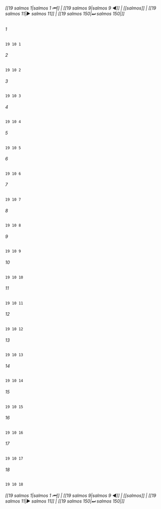 
###### [[19 salmos 1|salmos 1 ⏮]] | [[19 salmos 9|salmos 9 ◀]] | [[salmos]] | [[19 salmos 11|▶ salmos 11]] | [[19 salmos 150|⏭ salmos 150|]]

###### 1
``` verse
19 10 1 
```
###### 2
``` verse
19 10 2 
```
###### 3
``` verse
19 10 3 
```
###### 4
``` verse
19 10 4 
```
###### 5
``` verse
19 10 5 
```
###### 6
``` verse
19 10 6 
```
###### 7
``` verse
19 10 7 
```
###### 8
``` verse
19 10 8 
```
###### 9
``` verse
19 10 9 
```
###### 10
``` verse
19 10 10 
```
###### 11
``` verse
19 10 11 
```
###### 12
``` verse
19 10 12 
```
###### 13
``` verse
19 10 13 
```
###### 14
``` verse
19 10 14 
```
###### 15
``` verse
19 10 15 
```
###### 16
``` verse
19 10 16 
```
###### 17
``` verse
19 10 17 
```
###### 18
``` verse
19 10 18 
```

###### [[19 salmos 1|salmos 1 ⏮]] | [[19 salmos 9|salmos 9 ◀]] | [[salmos]] | [[19 salmos 11|▶ salmos 11]] | [[19 salmos 150|⏭ salmos 150|]]

